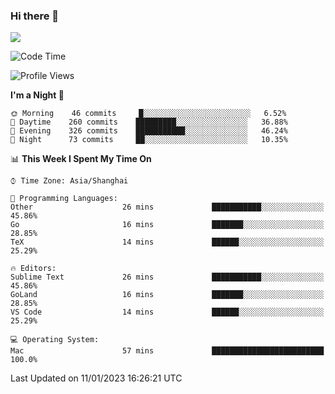 ### Hi there 👋

<!--
**JJAYCHEN1e/jjaychen1e** is a ✨ _special_ ✨ repository because its `README.md` (this file) appears on your GitHub profile.

Here are some ideas to get you started:

- 🔭 I’m currently working on ...
- 🌱 I’m currently learning ...
- 👯 I’m looking to collaborate on ...
- 🤔 I’m looking for help with ...
- 💬 Ask me about ...
- 📫 How to reach me: ...
- 😄 Pronouns: ...
- ⚡ Fun fact: ...
-->

[![](https://github-readme-stats.vercel.app/api?username=jjaychen1e&show_icons=true)](https://github.com/jjaychen1e/github-readme-stats?count_private=true)

<!--START_SECTION:waka-->
![Code Time](http://img.shields.io/badge/Code%20Time-529%20hrs%2041%20mins-blue)

![Profile Views](http://img.shields.io/badge/Profile%20Views-12-blue)

**I'm a Night 🦉** 

```text
🌞 Morning    46 commits     █░░░░░░░░░░░░░░░░░░░░░░░░   6.52% 
🌆 Daytime    260 commits    █████████░░░░░░░░░░░░░░░░   36.88% 
🌃 Evening    326 commits    ███████████░░░░░░░░░░░░░░   46.24% 
🌙 Night      73 commits     ██░░░░░░░░░░░░░░░░░░░░░░░   10.35%

```


📊 **This Week I Spent My Time On** 

```text
⌚︎ Time Zone: Asia/Shanghai

💬 Programming Languages: 
Other                    26 mins             ███████████░░░░░░░░░░░░░░   45.86% 
Go                       16 mins             ███████░░░░░░░░░░░░░░░░░░   28.85% 
TeX                      14 mins             ██████░░░░░░░░░░░░░░░░░░░   25.29%

🔥 Editors: 
Sublime Text             26 mins             ███████████░░░░░░░░░░░░░░   45.86% 
GoLand                   16 mins             ███████░░░░░░░░░░░░░░░░░░   28.85% 
VS Code                  14 mins             ██████░░░░░░░░░░░░░░░░░░░   25.29%

💻 Operating System: 
Mac                      57 mins             █████████████████████████   100.0%

```


 Last Updated on 11/01/2023 16:26:21 UTC
<!--END_SECTION:waka-->
